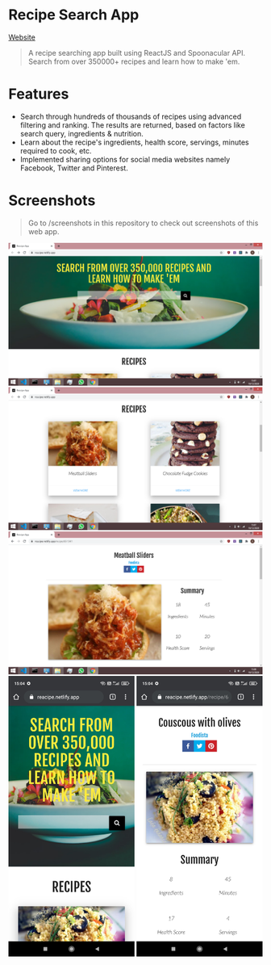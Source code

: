 # Recipe Search App

[Website](https://reacipe.netlify.app/)

> A recipe searching app built using ReactJS and Spoonacular API. Search from over 350000+ recipes and learn how to make 'em.

# Features

* Search through hundreds of thousands of recipes using advanced filtering and ranking. The results are returned, based on factors like search query, ingredients & nutrition.
* Learn about the recipe's ingredients, health score, servings, minutes required to cook, etc. 
* Implemented sharing options for social media websites namely Facebook, Twitter and Pinterest.

# Screenshots

> Go to /screenshots in this repository to check out screenshots of this web app.

<p float="left">
<img src="https://github.com/suriyaakumar/react-recipe-app/blob/main/screenshots/pc-1.png" width="700"/>
<img src="https://github.com/suriyaakumar/react-recipe-app/blob/main/screenshots/pc-2.png" width="700"/>
<img src="https://github.com/suriyaakumar/react-recipe-app/blob/main/screenshots/pc-3.png" width="700"/>  
<img src="https://github.com/suriyaakumar/react-recipe-app/blob/main/screenshots/mobile-1.jpg" width="250"/>
<img src="https://github.com/suriyaakumar/react-recipe-app/blob/main/screenshots/mobile-2.jpg" width="250"/>
</p>          

